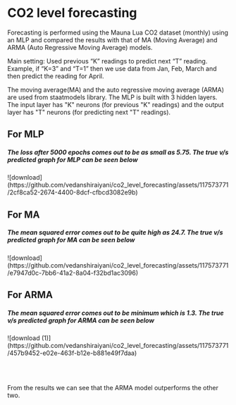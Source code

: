 # CO2 level forecasting

Forecasting is performed using the Mauna Lua CO2 dataset (monthly) using an MLP and compared the results with that of MA (Moving Average) and ARMA (Auto Regressive Moving Average) models. 

Main setting: Used previous “K” readings to predict next “T” reading. Example, if “K=3” and “T=1” then we use data from Jan, Feb, March and then predict the reading for April. 

The moving average(MA) and the auto regressive moving average (ARMA) are used from staatmodels library.
The MLP is built with 3 hidden layers. The input layer has "K" neurons (for previous "K" readings) and the output layer has "T" neurons (for predicting next "T" readings).

<h2>For MLP</h2>
<h5>The loss after 5000 epochs comes out to be as small as 5.75. The true v/s predicted graph for MLP can be seen below</h5>
![download](https://github.com/vedanshiraiyani/co2_level_forecasting/assets/117573771/2cf8ca52-2674-4400-8dcf-cfbcd3082e9b)



<h2>For MA</h2>
<h5>The mean squared error comes out to be quite high as 24.7. The true v/s predicted graph for MA can be seen below</h5>
![download](https://github.com/vedanshiraiyani/co2_level_forecasting/assets/117573771/e7947d0c-7bb6-41a2-8a04-f32bd1ac3096)




<h2>For ARMA</h2>
<h5>The mean squared error comes out to be minimum which is 1.3. The true v/s predicted graph for ARMA can be seen below</h5>
![download (1)](https://github.com/vedanshiraiyani/co2_level_forecasting/assets/117573771/457b9452-e02e-463f-b12e-b881e49f7daa)


<br><br>

From the results we can see that the ARMA model outperforms the other two.
